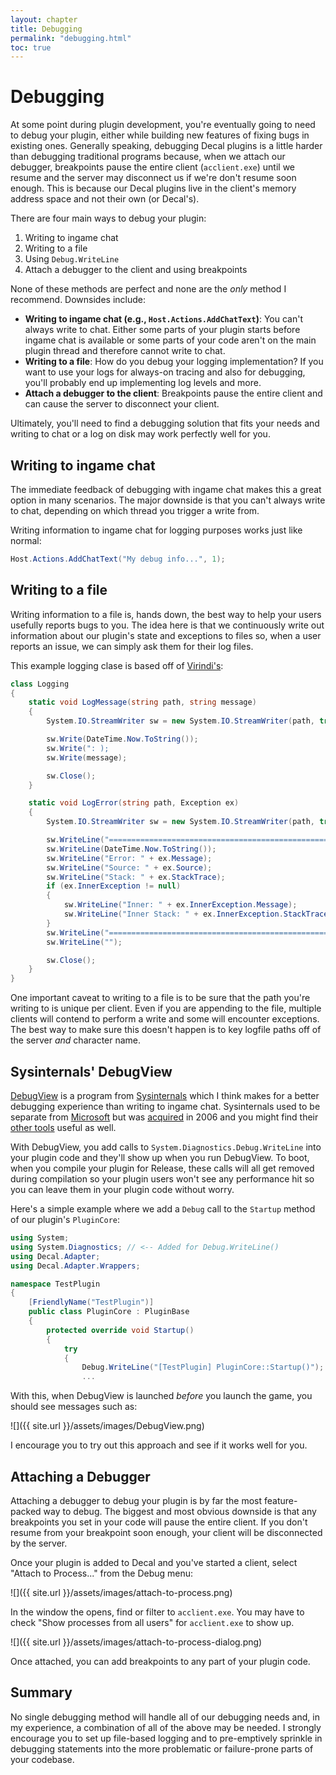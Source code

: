 ```yaml
---
layout: chapter
title: Debugging
permalink: "debugging.html"
toc: true
---
```


# Debugging

At some point during plugin development, you're eventually going to need to debug your plugin, either while building new features of fixing bugs in existing ones.
Generally speaking, debugging Decal plugins is a little harder than debugging traditional programs because, when we attach our debugger, breakpoints pause the entire client (`acclient.exe`) until we resume and the server may disconnect us if we're don't resume soon enough.
This is because our Decal plugins live in the client's memory address space and not their own (or Decal's).

There are four main ways to debug your plugin:

1. Writing to ingame chat
2. Writing to a file
3. Using `Debug.WriteLine`
4. Attach a debugger to the client and using breakpoints

None of these methods are perfect and none are the _only_ method I recommend.
Downsides include:

- **Writing to ingame chat (e.g., `Host.Actions.AddChatText`)**: You can't always write to chat. Either some parts of your plugin starts before ingame chat is available or some parts of your code aren't on the main plugin thread and therefore cannot write to chat.
- **Writing to a file**: How do you debug your logging implementation? If you want to use your logs for always-on tracing and also for debugging, you'll probably end up implementing log levels and more.
- **Attach a debugger to the client**: Breakpoints pause the entire client and can cause the server to disconnect your client.

Ultimately, you'll need to find a debugging solution that fits your needs and writing to chat or a log on disk may work perfectly well for you.

## Writing to ingame chat

The immediate feedback of debugging with ingame chat makes this a great option in many scenarios.
The major downside is that you can't always write to chat, depending on which thread you trigger a write from.

Writing information to ingame chat for logging purposes works just like normal:

```csharp
Host.Actions.AddChatText("My debug info...", 1);
```

## Writing to a file

Writing information to a file is, hands down, the best way to help your users usefully reports bugs to you.
The idea here is that we continuously write out information about our plugin's state and exceptions to files so, when a user reports an issue, we can simply ask them for their log files.

This example logging clase is based off of [Virindi's](http://www.virindi.net/repos/virindi_public/trunk/VirindiReporter/VirindiReporter/errorLogging.cs
):

```csharp
class Logging
{
    static void LogMessage(string path, string message)
    {
        System.IO.StreamWriter sw = new System.IO.StreamWriter(path, true);

        sw.Write(DateTime.Now.ToString());
        sw.Write(": );
        sw.Write(message);

        sw.Close();
    }

    static void LogError(string path, Exception ex)
    {
        System.IO.StreamWriter sw = new System.IO.StreamWriter(path, true);

        sw.WriteLine("============================================================================");
        sw.WriteLine(DateTime.Now.ToString());
        sw.WriteLine("Error: " + ex.Message);
        sw.WriteLine("Source: " + ex.Source);
        sw.WriteLine("Stack: " + ex.StackTrace);
        if (ex.InnerException != null)
        {
            sw.WriteLine("Inner: " + ex.InnerException.Message);
            sw.WriteLine("Inner Stack: " + ex.InnerException.StackTrace);
        }
        sw.WriteLine("============================================================================");
        sw.WriteLine("");

        sw.Close();
    }
}
```

One important caveat to writing to a file is to be sure that the path you're writing to is unique per client.
Even if you are appending to the file, multiple clients will contend to perform a write and some will encounter exceptions.
The best way to make sure this doesn't happen is to key logfile paths off of the server _and_ character name.

## Sysinternals' DebugView

[DebugView](https://docs.microsoft.com/en-us/sysinternals/downloads/debugview) is a program from [Sysinternals](https://en.wikipedia.org/wiki/Sysinternals) which I think makes for a better debugging experience than writing to ingame chat.
Sysinternals used to be separate from [Microsoft](https://www.microsoft.com) but was [acquired](https://web.archive.org/web/20070314051129/http://www.winternals.com/Company/PressRelease92.aspx) in 2006 and you might find their [other tools](https://docs.microsoft.com/en-us/sysinternals/downloads/sysinternals-suite) useful as well.

With DebugView, you add calls to `System.Diagnostics.Debug.WriteLine` into your plugin code and they'll show up when you run DebugView. To boot, when you compile your plugin for Release, these calls will all get removed during compilation so your plugin users won't see any performance hit so you can leave them in your plugin code without worry.

Here's a simple example where we add a `Debug` call to the `Startup` method of our plugin's `PluginCore`:

```csharp
using System;
using System.Diagnostics; // <-- Added for Debug.WriteLine()
using Decal.Adapter;
using Decal.Adapter.Wrappers;

namespace TestPlugin
{
    [FriendlyName("TestPlugin")]
    public class PluginCore : PluginBase
    {
        protected override void Startup()
        {
            try
            {
                Debug.WriteLine("[TestPlugin] PluginCore::Startup()");
                ...
```

With this, when DebugView is launched _before_ you launch the game, you should see messages such as:

![]({{ site.url }}/assets/images/DebugView.png)

I encourage you to try out this approach and see if it works well for you.

## Attaching a Debugger

Attaching a debugger to debug your plugin is by far the most feature-packed way to debug.
The biggest and most obvious downside is that any breakpoints you set in your code will pause the entire client.
If you don't resume from your breakpoint soon enough, your client will be disconnected by the server.

Once your plugin is added to Decal and you've started a client, select "Attach to Process..." from the Debug menu:

![]({{ site.url }}/assets/images/attach-to-process.png)

In the window the opens, find or filter to `acclient.exe`.
You may have to check "Show processes from all users" for `acclient.exe` to show up.

![]({{ site.url }}/assets/images/attach-to-process-dialog.png)

Once attached, you can add breakpoints to any part of your plugin code.

## Summary

No single debugging method will handle all of our debugging needs and, in my experience, a combination of all of the above may be needed.
I strongly encourage you to set up file-based logging and to pre-emptively sprinkle in debugging statements into the more problematic or failure-prone parts of your codebase.
